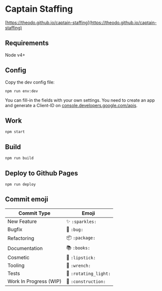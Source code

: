 # Captain Staffing

[https://theodo.github.io/captain-staffing](https://theodo.github.io/captain-staffing)

## Requirements

Node v4+

## Config

Copy the dev config file:

```
npm run env:dev
```

You can fill-in the fields with your own settings.
You need to create an app and generate a Client-ID on
[console.developers.google.com/apis](https://console.developers.google.com/apis/).

## Work

```
npm start
```

## Build

```
npm run build
```

## Deploy to Github Pages

```
npm run deploy
```

## Commit emoji

Commit Type            | Emoji
-----------------------|--------------
New Feature            | :sparkles: `:sparkles:`
Bugfix                 | :bug: `:bug:`
Refactoring            | :package: `:package:`
Documentation          | :books: `:books:`
Cosmetic               | :lipstick: `:lipstick:`
Tooling                | :wrench: `:wrench:`
Tests                  | :rotating_light: `:rotating_light:`
Work In Progress (WIP) | :construction: `:construction:`
